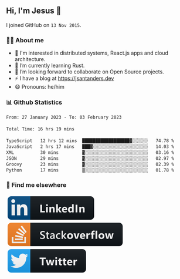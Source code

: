 ## Hi, I'm Jesus 👋

I joined GitHub on `13 Nov 2015`.

<!-- Talking about you -->

### 👨‍💻 About me

- 👦 I'm interested in distributed systems, React.js apps and cloud architecture.
- 🌱 I’m currently learning Rust.
- 👯 I’m looking forward to collaborate on Open Source projects.
- ⚡️ I have a blog at <https://jsantanders.dev>
- 😄 Pronouns: he/him

### 📊 Github Statistics

<!--START_SECTION:waka-->

```text
From: 27 January 2023 - To: 03 February 2023

Total Time: 16 hrs 19 mins

TypeScript   12 hrs 12 mins  ██████████████████▓░░░░░░   74.78 %
JavaScript   2 hrs 17 mins   ███▓░░░░░░░░░░░░░░░░░░░░░   14.03 %
XML          30 mins         ▓░░░░░░░░░░░░░░░░░░░░░░░░   03.16 %
JSON         29 mins         ▓░░░░░░░░░░░░░░░░░░░░░░░░   02.97 %
Groovy       23 mins         ▓░░░░░░░░░░░░░░░░░░░░░░░░   02.39 %
Python       17 mins         ▒░░░░░░░░░░░░░░░░░░░░░░░░   01.78 %
```

<!--END_SECTION:waka-->

### 📢 Find me elsewhere

<p>
  <a target="_blank" href="https://linkedin.com/in/jsantanders">
    <img src="https://github.com/jsantanders/jsantanders/blob/master/img/linkedin.svg" alt="LinkedIn" style="vertical-align:top; margin:4px">
  </a>
  
  <a target="_blank" href="https://stackoverflow.com/users/7318331/jesus-santander">
    <img src="https://github.com/jsantanders/jsantanders/blob/master/img/stackoverflow.svg" alt="StackOverflow" style="vertical-align:top; margin:4px">
  </a>
  
  <a target="_blank" href="http://twitter.com/jsantanders">
    <img src="https://github.com/jsantanders/jsantanders/blob/master/img/twitter.svg" alt="Twitter" style="vertical-align:top; margin:4px">
  </a>
</p>
